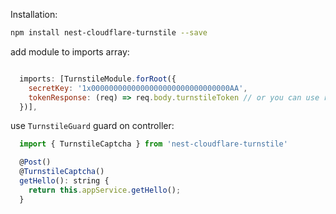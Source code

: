 Installation:

```bash
npm install nest-cloudflare-turnstile --save
```

add module to imports array:

```javascript

  imports: [TurnstileModule.forRoot({
    secretKey: '1x0000000000000000000000000000000AA',
    tokenResponse: (req) => req.body.turnstileToken // or you can use req.headers.turnstileToken
  })],

```

use `TurnstileGuard` guard on controller:

```javascript
  import { TurnstileCaptcha } from 'nest-cloudflare-turnstile'

  @Post()
  @TurnstileCaptcha()
  getHello(): string {
    return this.appService.getHello();
  }
```
